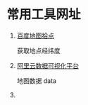 # 常用工具网址

1. [百度地图拾点](http://api.map.baidu.com/lbsapi/getpoint/index.html)

   获取地点经纬度

2. [阿里云数据可视化平台](http://datav.aliyun.com/portal)

   地图数据 data

3.
